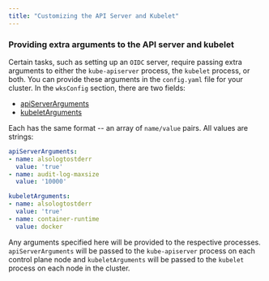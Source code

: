 ```yaml
---
title: "Customizing the API Server and Kubelet"
---
```


### Providing extra arguments to the API server and kubelet

Certain tasks, such as setting up an `OIDC` server, require passing extra arguments to either the `kube-apiserver` process, the `kubelet` process, or both. You can provide these arguments in the `config.yaml` file for your cluster. In the `wksConfig` section, there are two fields:
* [apiServerArguments](https://kubernetes.io/docs/reference/command-line-tools-reference/kube-apiserver/#options)
* [kubeletArguments](https://kubernetes.io/docs/reference/command-line-tools-reference/kubelet/#options)

Each has the same format -- an array of `name/value` pairs. All values are strings:

```yaml
apiServerArguments:
- name: alsologtostderr
  value: 'true'
- name: audit-log-maxsize
  value: '10000'

kubeletArguments:
- name: alsologtostderr
  value: 'true'
- name: container-runtime
  value: docker
```

Any arguments specified here will be provided to the respective processes. `apiServerArguments` will be passed to the `kube-apiserver` process on each control plane node and `kubeletArguments` will be passed to the `kubelet` process on each node in the cluster.
